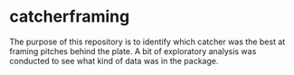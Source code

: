 # catcherframing

The purpose of this repository is to identify which catcher was the best at framing pitches behind the plate. 
A bit of exploratory analysis was conducted to see what kind of data was in the package. 
